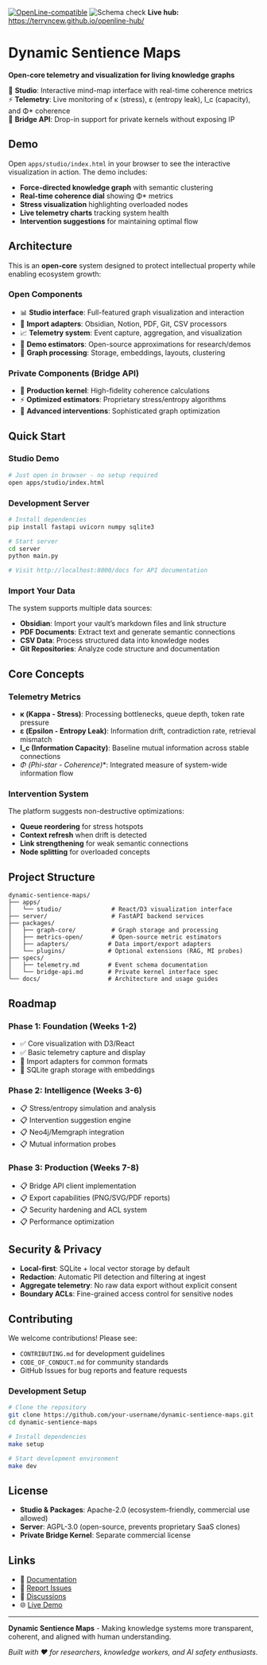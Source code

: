 [![OpenLine-compatible](https://img.shields.io/static/v1?label=OpenLine&message=compatible%20v0.1&color=1f6feb)](https://github.com/terryncew/openline-core)
![Schema check](https://github.com/terryncew/openline-core/actions/workflows/validate.yml/badge.svg)
**Live hub:** https://terryncew.github.io/openline-hub/

# Dynamic Sentience Maps

**Open-core telemetry and visualization for living knowledge graphs**

🧠 **Studio**: Interactive mind-map interface with real-time coherence metrics  
⚡ **Telemetry**: Live monitoring of κ (stress), ε (entropy leak), I_c (capacity), and Φ* coherence  
🔌 **Bridge API**: Drop-in support for private kernels without exposing IP

## Demo

Open `apps/studio/index.html` in your browser to see the interactive visualization in action. The demo includes:

- **Force-directed knowledge graph** with semantic clustering
- **Real-time coherence dial** showing Φ* metrics
- **Stress visualization** highlighting overloaded nodes
- **Live telemetry charts** tracking system health
- **Intervention suggestions** for maintaining optimal flow

## Architecture

This is an **open-core** system designed to protect intellectual property while enabling ecosystem growth:

### Open Components

- 📊 **Studio interface**: Full-featured graph visualization and interaction
- 🔄 **Import adapters**: Obsidian, Notion, PDF, Git, CSV processors
- 📈 **Telemetry system**: Event capture, aggregation, and visualization
- 🧮 **Demo estimators**: Open-source approximations for research/demos
- 🔗 **Graph processing**: Storage, embeddings, layouts, clustering

### Private Components (Bridge API)

- 🧠 **Production kernel**: High-fidelity coherence calculations
- ⚡ **Optimized estimators**: Proprietary stress/entropy algorithms
- 🎯 **Advanced interventions**: Sophisticated graph optimization

## Quick Start

### Studio Demo

```bash
# Just open in browser - no setup required
open apps/studio/index.html
```

### Development Server

```bash
# Install dependencies
pip install fastapi uvicorn numpy sqlite3

# Start server
cd server
python main.py

# Visit http://localhost:8000/docs for API documentation
```

### Import Your Data

The system supports multiple data sources:

- **Obsidian**: Import your vault’s markdown files and link structure
- **PDF Documents**: Extract text and generate semantic connections
- **CSV Data**: Process structured data into knowledge nodes
- **Git Repositories**: Analyze code structure and documentation

## Core Concepts

### Telemetry Metrics

- **κ (Kappa - Stress)**: Processing bottlenecks, queue depth, token rate pressure
- **ε (Epsilon - Entropy Leak)**: Information drift, contradiction rate, retrieval mismatch
- **I_c (Information Capacity)**: Baseline mutual information across stable connections
- **Φ* (Phi-star - Coherence)**: Integrated measure of system-wide information flow

### Intervention System

The platform suggests non-destructive optimizations:

- **Queue reordering** for stress hotspots
- **Context refresh** when drift is detected
- **Link strengthening** for weak semantic connections
- **Node splitting** for overloaded concepts

## Project Structure

```
dynamic-sentience-maps/
├── apps/
│   └── studio/              # React/D3 visualization interface
├── server/                  # FastAPI backend services
├── packages/
│   ├── graph-core/          # Graph storage and processing
│   ├── metrics-open/        # Open-source metric estimators
│   ├── adapters/           # Data import/export adapters
│   └── plugins/            # Optional extensions (RAG, MI probes)
├── specs/
│   ├── telemetry.md        # Event schema documentation
│   └── bridge-api.md       # Private kernel interface spec
└── docs/                   # Architecture and usage guides
```

## Roadmap

### Phase 1: Foundation (Weeks 1-2)

- ✅ Core visualization with D3/React
- ✅ Basic telemetry capture and display
- 🔄 Import adapters for common formats
- 🔄 SQLite graph storage with embeddings

### Phase 2: Intelligence (Weeks 3-6)

- 📋 Stress/entropy simulation and analysis
- 📋 Intervention suggestion engine
- 📋 Neo4j/Memgraph integration
- 📋 Mutual information probes

### Phase 3: Production (Weeks 7-8)

- 📋 Bridge API client implementation
- 📋 Export capabilities (PNG/SVG/PDF reports)
- 📋 Security hardening and ACL system
- 📋 Performance optimization

## Security & Privacy

- **Local-first**: SQLite + local vector storage by default
- **Redaction**: Automatic PII detection and filtering at ingest
- **Aggregate telemetry**: No raw data export without explicit consent
- **Boundary ACLs**: Fine-grained access control for sensitive nodes

## Contributing

We welcome contributions! Please see:

- `CONTRIBUTING.md` for development guidelines
- `CODE_OF_CONDUCT.md` for community standards
- GitHub Issues for bug reports and feature requests

### Development Setup

```bash
# Clone the repository
git clone https://github.com/your-username/dynamic-sentience-maps.git
cd dynamic-sentience-maps

# Install dependencies
make setup

# Start development environment
make dev
```

## License

- **Studio & Packages**: Apache-2.0 (ecosystem-friendly, commercial use allowed)
- **Server**: AGPL-3.0 (open-source, prevents proprietary SaaS clones)
- **Private Bridge Kernel**: Separate commercial license

## Links

- 📖 [Documentation](./docs/)
- 🐛 [Report Issues](https://github.com/your-username/dynamic-sentience-maps/issues)
- 💬 [Discussions](https://github.com/your-username/dynamic-sentience-maps/discussions)
- 🌐 [Live Demo](https://your-username.github.io/dynamic-sentience-maps/)

-----

**Dynamic Sentience Maps** - Making knowledge systems more transparent, coherent, and aligned with human understanding.

*Built with ❤️ for researchers, knowledge workers, and AI safety enthusiasts.*
